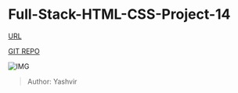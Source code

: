 # Full-Stack-HTML-CSS-Project-14

[URL](https://yashvir-htmlcss-project14.vercel.app/)

[GIT REPO](https://github.com/SveerPal/Full-Stack-HTML-CSS-Project-14/)

![IMG](https://yashvir-htmlcss-project14.vercel.app/screenshot.png)

>Author: Yashvir
